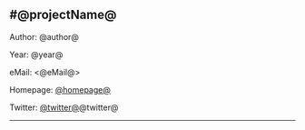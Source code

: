 #@projectName@
-------------------------

Author: @author@

Year: @year@

eMail: <@eMail@>

Homepage: [@homepage@](@homepage@ "@homepage@")

Twitter: [@twitter@](http://www.twitter.com/@twitter@ "@twitter@")@twitter@

-------------------------